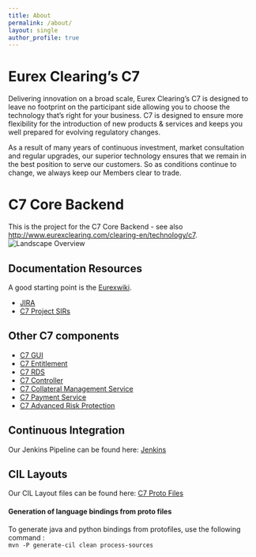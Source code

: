 ```yaml
---
title: About
permalink: /about/
layout: single
author_profile: true
---
```


# Eurex Clearing’s C7

Delivering innovation on a broad scale, Eurex Clearing’s C7 is designed to leave no footprint on the participant side allowing you to choose the technology that’s right for your business. C7 is designed to ensure more flexibility for the introduction of new products & services and keeps you well prepared for evolving regulatory changes.

As a result of many years of continuous investment, market consultation and regular upgrades, our superior technology ensures that we remain in the best position to serve our customers.
So as conditions continue to change, we always keep our Members clear to trade.

# C7 Core Backend
This is the project for the C7 Core Backend - see also http://www.eurexclearing.com/clearing-en/technology/c7.
![Landscape Overview](documentation/installation-guide/images/overview.png)

## Documentation Resources
A good starting point is the [Eurexwiki](http://prosv8.rdev.deutsche-boerse.de/eurexwiki/index.php/Main_Page).

  * [JIRA](https://jiradbg.deutsche-boerse.de/browse/C7)
  * [C7 Project SIRs](https://sire.deutsche-boerse.de/cgiplus-bin/sire/sire.com/query_results.slk?PR=NCA&DN=Container&DN=DCCR&DN=Issue&DN=Project+SIR&SI=&EI=&CM=1&AT=S&AU=&CT=S&SU=&SDDY=&SDMN=&SDYR=&EDDY=&EDMN=&EDYR=&H0=1&N0=&H1=1&N1=&H2=1&N2=&H3=1&N3=&DH0=1&DS0DY=&DS0MN=&DS0YR=&DE0DY=&DE0MN=&DE0YR=&UH0=1&UN0=&US0DY=&US0MN=&US0YR=&UE0DY=&UE0MN=&UE0YR=&UH1=1&UN1=&US1DY=&US1MN=&US1YR=&UE1DY=&UE1MN=&UE1YR=&IH0=1&IN0=&IV0=&IH1=1&IN1=&IV1=&FA=1&F=&RT=D&X=Product&X=Type&X=Current+state&X=Submitter&X=Current+owner&G=Short+description&ACTION=VIEW&ENTITY=QUERY&FC=4&FC1=1&FC2=2&FC3=2&ROLE=Superset%3B&VER=1)

## Other C7 components
  * [C7 GUI](https://github.deutsche-boerse.de/dev/ec-gui-c7)
  * [C7 Entitlement](https://github.deutsche-boerse.de/dev/C7-Entitlement-Core)
  * [C7 RDS](https://github.deutsche-boerse.de/dev/C7-RDS)
  * [C7 Controller](https://github.deutsche-boerse.de/dev/C7-Controller)
  * [C7 Collateral Management Service](https://github.deutsche-boerse.de/dev/C7-Collateral-Core)
  * [C7 Payment Service](https://github.deutsche-boerse.de/dev/eurex-ccs-parent)
  * [C7 Advanced Risk Protection](https://github.deutsche-boerse.de/dev/C7-ARP-Core)

## Continuous Integration
Our Jenkins Pipeline can be found here: [Jenkins](https://scmci1.deutsche-boerse.de/job/Clear/view/Backend%20CI%20Pipeline/)

## CIL Layouts
Our CIL Layout files can be found here: [C7 Proto Files](https://github.deutsche-boerse.de/dev/gts.cilmsg.c7/)
#### Generation of language bindings from proto files
To generate java and python bindings from protofiles, use the following command :  
`mvn -P generate-cil clean process-sources`

